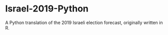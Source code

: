# Israel-2019-Python
A Python translation of the 2019 Israeli election forecast, originally written in R.

